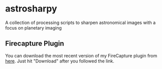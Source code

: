 # astrosharpy
A collection of processing scripts to sharpen astronomical images with a focus on planetary imaging

## Firecapture Plugin
You can download the most recent version of my FireCapture plugin from [here](https://github.com/alexjarosch/astrosharpy/blob/main/BlurCaptureLimiter/jar/BlurCaptureLimiter.jar). Just hit "Download" after you followed the link.
